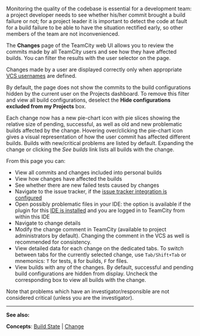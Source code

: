 [//]: # (title: Viewing Your Changes)
[//]: # (auxiliary-id: Viewing Your Changes)
Monitoring the quality of the codebase is essential for a development team: a project developer needs to see whether his/her commit brought a build failure or not; for a project leader it is important to detect the code at fault for a build failure to be able to have the situation rectified early, so other members of the team are not inconvenienced.

The __Changes__ page of the TeamCity web UI allows you to review the commits made by all TeamCity users and see how they have affected builds. You can filter the results with the user selector on the page.

<note>

Changes made by a user are displayed correctly only when appropriate [VCS usernames](managing-users-and-user-groups.md#VCS+Usernames) are defined.
</note>

By default, the page does not show the commits to the build configurations hidden by the current user on the Projects dashboard. To remove this filter and view all build configurations, deselect the __Hide configurations excluded from my Projects__ box.

Each change now has a new pie\-chart icon with pie slices showing the relative size of pending, successful, as well as old and new problematic builds affected by the change. Hovering over/clicking the pie\-chart icon gives a visual representation of how the user commit has affected different builds. Builds with new/critical problems are listed by default. Expanding the change or clicking the _See builds_ link lists all builds with the change.

From this page you can:
* View all commits and changes included into personal builds
* View how changes have affected the builds
* See whether there are new failed tests caused by changes
* Navigate to the issue tracker, if the [issue tracker integration is configured](integrating-teamcity-with-issue-tracker.md)
* Open possibly problematic files in your IDE: the option is available if the plugin for this [IDE is installed](installing-tools.md) and you are logged in to TeamCity from within this IDE
* Navigate to change details
* Modify the change comment in TeamCity (available to project administrators by default). Changing the comment in the VCS as well is recommended for consistency.
* View detailed data for each change on the dedicated tabs. To switch between tabs for the currently selected change, use `Tab/Shift+Tab` or mnemonics: `T` for tests, `B` for builds, `F` for files.
* View builds with any of the changes. By default, successful and pending build configurations are hidden from display. Uncheck the corresponding box to view all builds with the change.

Note that problems which have an investigator/responsible are not considered critical (unless you are the investigator).

 __  __

__See also:__

__Concepts__: [Build State](build-state.md) | [Change](change.md)
